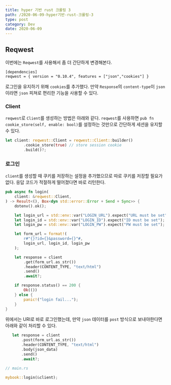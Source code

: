 ```yaml
---
title: hyper 기반 rust 크롤링 3
path: /2020-06-09-hyper기반-rust-크롤링-3
type: post
category: Dev
date: 2020-06-09
---
```


## Reqwest

이번에는 `Reqwest`를 사용해서 좀 더 간단하게 변경해본다.

```
[dependencies]
reqwest = { version = "0.10.4", features = ["json","cookies"] }

```

로그인을 유지하기 위해 `cookies`를 추가했다. 만약 `Response`의 `content-type`이 `json`이라면 `json` 피쳐로 편리한 기능을 사용할 수 있다.

### Client

`reqwest`로 `Client`를 생성하는 방법은 아래와 같다. `reqwest`를 사용하면 `pub fn cookie_store(self, enable: bool)`를 설정하는 것만으로 간단하게 세션을 유지할 수 있다.

```Rust
let client: reqwest::Client = reqwest::Client::builder()
        .cookie_store(true) // store session cookie
        .build()?;
```

### 로그인

`client`를 생성할 때 쿠키를 저장하는 설정을 추가했으므로 따로 쿠키를 저장할 필요가 없다. 응답 코드가 적절하게 떨어졌다면 바로 리턴한다.

```Rust
pub async fn login(
    client: &reqwest::Client,
) -> Result<(), Box<dyn std::error::Error + Send + Sync>> {
    dotenv().ok();

    let login_url = std::env::var("LOGIN_URL").expect("URL must be set");
    let login_id = std::env::var("LOGIN_ID").expect("ID must be set");
    let login_pw = std::env::var("LOGIN_PW").expect("PW must be set");

    let form_url = format!(
        r#"{}?id={}&password={}"#,
        login_url, login_id, login_pw
    );

    let response = client
        .get(form_url.as_str())
        .header(CONTENT_TYPE, "text/html")
        .send()
        .await?;

    if response.status() == 200 {
        Ok(())
    } else {
        panic!("login fail...");
    }
}
```

위에서는 URI로 바로 로그인했는데, 만약 `json` 데이터를 `post` 방식으로 보내야한다면 아래와 같이 처리할 수 있다.

```Rust
   let response = client
       .post(form_url.as_str())
       .header(CONTENT_TYPE, "text/html")
       .body(json_data)
       .send()
       .await?;
```

```Rust
// main.rs

mybook::login(&client);

```
